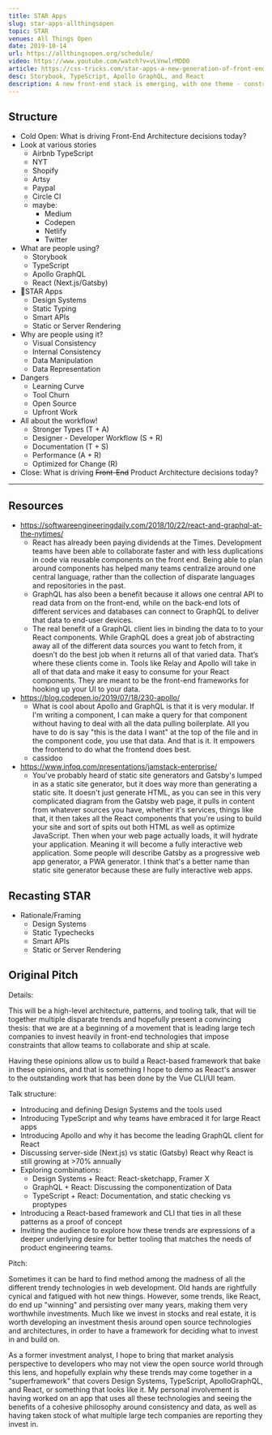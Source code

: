 ```yaml
---
title: STAR Apps
slug: star-apps-allthingsopen
topic: STAR
venues: All Things Open
date: 2019-10-14
url: https://allthingsopen.org/schedule/
video: https://www.youtube.com/watch?v=vLVnwlrMDD0
article: https://css-tricks.com/star-apps-a-new-generation-of-front-end-tooling-for-development-workflows/
desc: Storybook, TypeScript, Apollo GraphQL, and React
description: A new front-end stack is emerging, with one theme - constraints that scale. They involve building Design Systems for visual consistency, using TypeScript for internal consistency, Apollo GraphQL for data manipulation, and server- or statically-rendered React for data representation. In this talk we explore how these trends fit together, and _why_ leading product teams from AirBnb to the New York Times are embracing them.
---
```


## Structure

- Cold Open: What is driving Front-End Architecture decisions today?
- Look at various stories
  - Airbnb TypeScript
  - NYT
  - Shopify
  - Artsy
  - Paypal
  - Circle CI
  - maybe:
    - Medium
    - Codepen
    - Netlify
    - Twitter
- What are people using?
  - Storybook
  - TypeScript
  - Apollo GraphQL
  - React (Next.js/Gatsby)
- 🌟STAR Apps
  - Design Systems
  - Static Typing
  - Smart APIs
  - Static or Server Rendering
- Why are people using it?
  - Visual Consistency
  - Internal Consistency
  - Data Manipulation
  - Data Representation
- Dangers
  - Learning Curve
  - Tool Churn
  - Open Source
  - Upfront Work
- All about the workflow!
  - Stronger Types (T + A)
  - Designer - Developer Workflow (S + R)
  - Documentation (T + S)
  - Performance (A + R)
  - Optimized for Change (R)
- Close: What is driving ~~Front-End~~ Product Architecture decisions today?

---

## Resources

- https://softwareengineeringdaily.com/2018/10/22/react-and-graphql-at-the-nytimes/
  - React has already been paying dividends at the Times. Development teams have been able to collaborate faster and with less duplications in code via reusable components on the front end. Being able to plan around components has helped many teams centralize around one central language, rather than the collection of disparate languages and repositories in the past.
  - GraphQL has also been a benefit because it allows one central API to read data from on the front-end, while on the back-end lots of different services and databases can connect to GraphQL to deliver that data to end-user devices.
  - The real benefit of a GraphQL client lies in binding the data to to your React components. While GraphQL does a great job of abstracting away all of the different data sources you want to fetch from, it doesn’t do the best job when it returns all of that varied data. That’s where these clients come in. Tools like Relay and Apollo will take in all of that data and make it easy to consume for your React components. They are meant to be the front-end frameworks for hooking up your UI to your data.
- https://blog.codepen.io/2019/07/18/230-apollo/
  - What is cool about Apollo and GraphQL is that it is very modular. If I'm writing a component, I can make a query for that component without having to deal with all the data pulling boilerplate. All you have to do is say "this is the data I want" at the top of the file and in the component code, you use that data. And that is it. It empowers the frontend to do what the frontend does best.
  - cassidoo
- https://www.infoq.com/presentations/jamstack-enterprise/
  - You've probably heard of static site generators and Gatsby's lumped in as a static site generator, but it does way more than generating a static site. It doesn't just generate HTML, as you can see in this very complicated diagram from the Gatsby web page, it pulls in content from whatever sources you have, whether it's services, things like that, it then takes all the React components that you're using to build your site and sort of spits out both HTML as well as optimize JavaScript. Then when your web page actually loads, it will hydrate your application. Meaning it will become a fully interactive web application. Some people will describe Gatsby as a progressive web app generator, a PWA generator. I think that's a better name than static site generator because these are fully interactive web apps.

## Recasting STAR

- Rationale/Framing
  - Design Systems
  - Static Typechecks
  - Smart APIs
  - Static or Server Rendering

## Original Pitch

Details:

This will be a high-level architecture, patterns, and tooling talk, that will tie together multiple disparate trends and hopefully present a convincing thesis: that we are at a beginning of a movement that is leading large tech companies to invest heavily in front-end technologies that impose constraints that allow teams to collaborate and ship at scale.

Having these opinions allow us to build a React-based framework that bake in these opinions, and that is something I hope to demo as React's answer to the outstanding work that has been done by the Vue CLI/UI team.

Talk structure:

- Introducing and defining Design Systems and the tools used
- Introducing TypeScript and why teams have embraced it for large React apps
- Introducing Apollo and why it has become the leading GraphQL client for React
- Discussing server-side (Next.js) vs static (Gatsby) React why React is still growing at >70% annually
- Exploring combinations:
  - Design Systems + React: React-sketchapp, Framer X
  - GraphQL + React: Discussing the componentization of Data
  - TypeScript + React: Documentation, and static checking vs proptypes
- Introducing a React-based framework and CLI that ties in all these patterns as a proof of concept
- Inviting the audience to explore how these trends are expressions of a deeper underlying desire for better tooling that matches the needs of product engineering teams.

Pitch:

Sometimes it can be hard to find method among the madness of all the different trendy technologies in web development. Old hands are rightfully cynical and fatigued with hot new things. However, some trends, like React, do end up "winning" and persisting over many years, making them very worthwhile investments. Much like we invest in stocks and real estate, it is worth developing an investment thesis around open source technologies and architectures, in order to have a framework for deciding what to invest in and build on.

As a former investment analyst, I hope to bring that market analysis perspective to developers who may not view the open source world through this lens, and hopefully explain why these trends may come together in a "superframework" that covers Design Systems, TypeScript, ApolloGraphQL, and React, or something that looks like it. My personal involvement is having worked on an app that uses all these technologies and seeing the benefits of a cohesive philosophy around consistency and data, as well as having taken stock of what multiple large tech companies are reporting they invest in.
